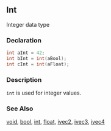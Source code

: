 ## Int
Integer data type

### Declaration
```glsl
int aInt = 42;
int bInt = int(aBool);
int cInt = int(aFloat);
```

### Description
```int``` is used for integer values.

### See Also
[void](index.html#void.md), [bool](index.html#bool.md), [int](index.html#int.md), [float](index.html#float.md), [ivec2](index.html#ivec2.md), [ivec3](index.html#ivec3.md), [ivec4](index.html#ivec4.md)